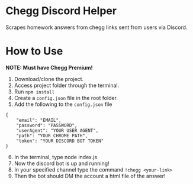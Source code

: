 # Chegg Discord Helper
Scrapes homework answers from chegg links sent from users via Discord.
# How to Use
**NOTE: Must have Chegg Premium!**
1. Download/clone the project.
2. Access project folder through the terminal.
3. Run `npm install`
4. Create a `config.json` file in the root folder.
5. Add the following to the `config.json` file
``` 
{
    "email": "EMAIL",
    "password": "PASSWORD",
    "userAgent": "YOUR USER AGENT",
    "path": "YOUR CHROME PATH",
    "token": "YOUR DISCORD BOT TOKEN"
}
```
6. In the terminal, type node index.js
7. Now the discord bot is up and running!
8. In your specified channel type the command `!chegg <your-link>`
9. Then the bot should DM the account a html file of the answer!
